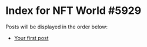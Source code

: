 # Index for NFT World #5929
Posts will be displayed in the order below:

- [Your first post](./001-first.md)

